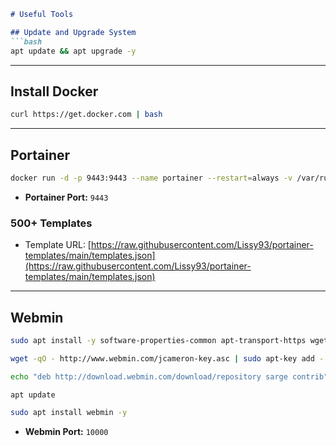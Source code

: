 ```markdown
# Useful Tools

## Update and Upgrade System
```bash
apt update && apt upgrade -y
```

---

## Install Docker
```bash
curl https://get.docker.com | bash
```

---

## Portainer
```bash
docker run -d -p 9443:9443 --name portainer --restart=always -v /var/run/docker.sock:/var/run/docker.sock -v portainer_data:/data portainer/portainer-ce:latest
```
- **Portainer Port:** `9443`

### 500+ Templates
- Template URL: [https://raw.githubusercontent.com/Lissy93/portainer-templates/main/templates.json](https://raw.githubusercontent.com/Lissy93/portainer-templates/main/templates.json)

---

## Webmin
```bash
sudo apt install -y software-properties-common apt-transport-https wget

wget -qO - http://www.webmin.com/jcameron-key.asc | sudo apt-key add -

echo "deb http://download.webmin.com/download/repository sarge contrib" | sudo tee /etc/apt/sources.list.d/webmin.list

apt update

sudo apt install webmin -y
```
- **Webmin Port:** `10000`
```